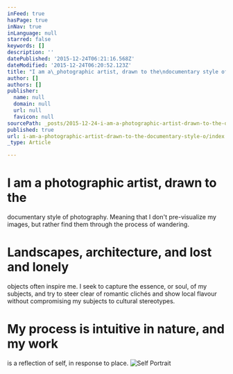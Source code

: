 ```yaml
---
inFeed: true
hasPage: true
inNav: true
inLanguage: null
starred: false
keywords: []
description: ''
datePublished: '2015-12-24T06:21:16.568Z'
dateModified: '2015-12-24T06:20:52.123Z'
title: "I am a\_photographic artist, drawn to the\ndocumentary style of photography. Meaning that I don’t pre-visualize my images,\nbut rather find them through the process of wandering."
author: []
authors: []
publisher:
  name: null
  domain: null
  url: null
  favicon: null
sourcePath: _posts/2015-12-24-i-am-a-photographic-artist-drawn-to-the-documentary-style-o.md
published: true
url: i-am-a-photographic-artist-drawn-to-the-documentary-style-o/index.html
_type: Article

---
```

# 

# I am a photographic artist, drawn to the
documentary style of photography. Meaning that I don't pre-visualize my images,
but rather find them through the process of wandering.

# Landscapes, architecture, and lost and lonely
objects often inspire me. I seek to capture the essence, or soul, of my
subjects, and try to steer clear of romantic clichés and show local
flavour without compromising my subjects to cultural stereotypes.

# My process is intuitive in nature, and my work
is a reflection of self, in response to place.
![Self Portrait](https://the-grid-user-content.s3-us-west-2.amazonaws.com/00862479-1321-469e-b461-e707bfe8decf.jpg)